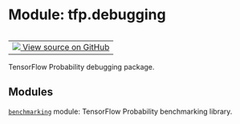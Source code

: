 <div itemscope itemtype="http://developers.google.com/ReferenceObject">
<meta itemprop="name" content="tfp.debugging" />
<meta itemprop="path" content="Stable" />
</div>

# Module: tfp.debugging


<table class="tfo-notebook-buttons tfo-api" align="left">

<td>
  <a target="_blank" href="https://github.com/tensorflow/probability/blob/master/tensorflow_probability/python/debugging/__init__.py">
    <img src="https://www.tensorflow.org/images/GitHub-Mark-32px.png" />
    View source on GitHub
  </a>
</td></table>



TensorFlow Probability debugging package.

<!-- Placeholder for "Used in" -->


## Modules

[`benchmarking`](../tfp/debugging/benchmarking.md) module: TensorFlow Probability benchmarking library.

